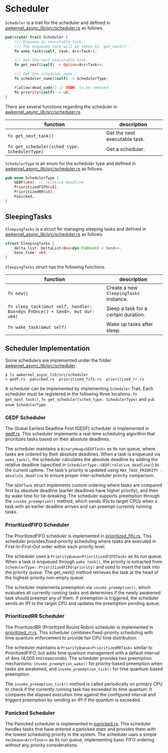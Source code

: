 # Scheduler

`Scheduler` is a trait for the scheduler and defined in [awkernel_async_lib/src/scheduler.rs](https://github.com/tier4/awkernel/blob/main/awkernel_async_lib/src/scheduler.rs) as follows.

```rust
pub(crate) trait Scheduler {
    /// Enqueue an executable task.
    /// The enqueued task will be taken by `get_next()`.
    fn wake_task(&self, task: Arc<Task>);

    /// Get the next executable task.
    fn get_next(&self) -> Option<Arc<Task>>;

    /// Get the scheduler name.
    fn scheduler_name(&self) -> SchedulerType;

    #[allow(dead_code)] // TODO: to be removed
    fn priority(&self) -> u8;
}
```

There are several functions regarding the scheduler in [awkernel_async_lib/src/scheduler.rs](https://github.com/tier4/awkernel/blob/main/awkernel_async_lib/src/scheduler.rs).

| function                                      | description                   |
| --------------------------------------------- | ----------------------------- |
| `fn get_next_task()`                          | Get the next executable task. |
| `fn get_scheduler(sched_type: SchedulerType)` | Get a scheduler.              |

`SchedulerType` is an enum for the scheduler type and defined in [awkernel_async_lib/src/scheduler.rs](https://github.com/tier4/awkernel/blob/main/awkernel_async_lib/src/scheduler.rs) as follows.

```rust
pub enum SchedulerType {
    GEDF(u64), // relative deadline
    PrioritizedFIFO(u8),
    PrioritizedRR(u8),
    Panicked,
}
```

## SleepingTasks

`SleepingTasks` is a struct for managing sleeping tasks and defined in [awkernel_async_lib/src/scheduler.rs](https://github.com/tier4/awkernel/blob/main/awkernel_async_lib/src/scheduler.rs) as follows.

```rust
struct SleepingTasks {
    delta_list: DeltaList<Box<dyn FnOnce() + Send>>,
    base_time: u64,
}
```

`SleepingTasks` struct has the following functions.

| function                                                                    | description                            |
| --------------------------------------------------------------------------- | -------------------------------------- |
| `fn new()`                                                                  | Create a new `SleepingTasks` instance. |
| `fn sleep_task(&mut self, handler: Box<dyn FnOnce() + Send>, mut dur: u64)` | Sleep a task for a certain duration.   |
| `fn wake_task(&mut self)`                                                   | Wake up tasks after sleep.             |

## Scheduler Implementation

Some schedulers are implemented under the folder [awkernel_async_lib/src/scheduler](https://github.com/tier4/awkernel/tree/main/awkernel_async_lib/src/scheduler).

```shell
$ ls awkernel_async_lib/src/scheduler
> gedf.rs  panicked.rs  prioritized_fifo.rs  prioritized_rr.rs
```

A scheduler can be implemented by implementing `Scheduler` Trait.
Each scheduler must be registered in the following three locations.
`fn get_next_task()`, `fn get_scheduler(sched_type: SchedulerType)` and `pub enum SchedulerType`.

### GEDF Scheduler

The Global Earliest Deadline First (GEDF) scheduler is implemented in [gedf.rs](https://github.com/tier4/awkernel/blob/main/awkernel_async_lib/src/scheduler/gedf.rs). This scheduler implements a real-time scheduling algorithm that prioritizes tasks based on their absolute deadlines.

The scheduler maintains a `BinaryHeap<GEDFTask>` as its run queue, where tasks are ordered by their absolute deadlines. When a task is enqueued via `wake_task()`, the scheduler calculates the absolute deadline by adding the relative deadline (specified in `SchedulerType::GEDF(relative_deadline)`) to the current uptime. The task's priority is updated using `MAX_TASK_PRIORITY - absolute_deadline` to ensure proper inter-scheduler priority comparison.

The `GEDFTask` struct implements custom ordering where tasks are compared first by absolute deadline (earlier deadlines have higher priority), and then by wake time for tie-breaking. The scheduler supports preemption through the `invoke_preemption()` method, which sends IPIs to target CPUs when a task with an earlier deadline arrives and can preempt currently running tasks.

### PrioritizedFIFO Scheduler

The PrioritizedFIFO scheduler is implemented in [prioritized_fifo.rs](https://github.com/tier4/awkernel/blob/main/awkernel_async_lib/src/scheduler/prioritized_fifo.rs). This scheduler provides fixed-priority scheduling where tasks are executed in First-In-First-Out order within each priority level.

The scheduler uses a `PriorityQueue<PrioritizedFIFOTask>` as its run queue. When a task is enqueued through `wake_task()`, the priority is extracted from `SchedulerType::PrioritizedFIFO(priority)` and used to insert the task into the priority queue. The get_next() method retrieves the task at the head of the highest-priority non-empty queue.

The scheduler implements preemption via `invoke_preemption()`, which evaluates all currently running tasks and determines if the newly awakened task should preempt any of them. If preemption is triggered, the scheduler sends an IPI to the target CPU and updates the preemption pending queue.

### PrioritizedRR Scheduler

The PrioritizedRR (Prioritized Round Robin) scheduler is implemented in [prioritized_rr.rs](https://github.com/tier4/awkernel/blob/main/awkernel_async_lib/src/scheduler/prioritized_rr.rs). This scheduler combines fixed-priority scheduling with time quantum enforcement to provide fair CPU time distribution.

The scheduler maintains a `PriorityQueue<PrioritizedRRTask>` similar to PrioritizedFIFO, but adds time quantum management with a default interval of 4ms (4,000 microseconds). The scheduler provides two preemption mechanisms: `invoke_preemption_wake()` for priority-based preemption when tasks are awakened, and `invoke_preemption_tick()` for time quantum-based preemption.

The `invoke_preemption_tick()` method is called periodically on primary CPU to check if the currently running task has exceeded its time quantum. It compares the elapsed execution time against the configured interval and triggers preemption by sending an IPI if the quantum is exceeded.

### Panicked Scheduler

The Panicked scheduler is implemented in [panicked.rs](https://github.com/tier4/awkernel/blob/main/awkernel_async_lib/src/scheduler/panicked.rs). This scheduler handles tasks that have entered a panicked state and provides them with the lowest scheduling priority in the system. The scheduler uses a simple `VecDeque<Arc<Task>>` as its run queue, implementing basic FIFO ordering without any priority considerations.
